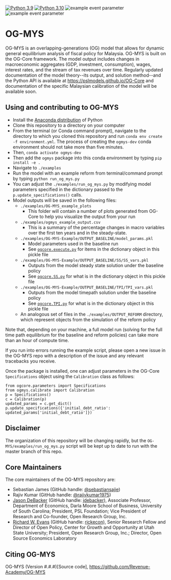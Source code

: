 [![Python 3.9](https://img.shields.io/badge/python-3.9-blue.svg)](https://www.python.org/downloads/release/python-3916/)
[![Python 3.10](https://img.shields.io/badge/python-3.10-blue.svg)](https://www.python.org/downloads/release/python-3108/)
![example event parameter](https://github.com/Revenue-Academy/OG-MYS/actions/workflows/build_and_test.yml/badge.svg?branch=main)
![example event parameter](https://github.com/Revenue-Academy/OG-MYS/actions/workflows/check_black.yml/badge.svg?branch=main)

# OG-MYS
OG-MYS is an overlapping-generations (OG) model that allows for dynamic general equilibrium analysis of fiscal policy for Malaysia. OG-MYS is built on the OG-Core framework. The model output includes changes in macroeconomic aggregates (GDP, investment, consumption), wages, interest rates, and the stream of tax revenues over time. Regularly updated documentation of the model theory--its output, and solution method--and the Python API is available at https://pslmodels.github.io/OG-Core and documentation of the specific Malaysian calibration of the model will be available soon.


## Using and contributing to OG-MYS

* Install the [Anaconda distribution](https://www.anaconda.com/distribution/) of Python
* Clone this repository to a directory on your computer
* From the terminal (or Conda command prompt), navigate to the directory to which you cloned this repository and run `conda env create -f environment.yml`. The process of creating the `ogmys-dev` conda environment should not take more than five minutes.
* Then, `conda activate ogmys-dev`
* Then add the `ogmys` package into this conda environment by typing `pip install -e .`
* Navigate to `./examples`
* Run the model with an example reform from terminal/command prompt by typing `python run_og_mys.py`
* You can adjust the `./examples/run_og_mys.py` by modifying model parameters specified in the dictionary passed to the `p.update_specifications()` calls.
* Model outputs will be saved in the following files:
  * `./examples/OG-MYS_example_plots`
    * This folder will contain a number of plots generated from OG-Core to help you visualize the output from your run
  * `./examples/ogmys_example_output.csv`
    * This is a summary of the percentage changes in macro variables over the first ten years and in the steady-state.
  * `./examples/OG-MYS-Example/OUTPUT_BASELINE/model_params.pkl`
    * Model parameters used in the baseline run
    * See [`ogcore.execute.py`](https://github.com/PSLmodels/OG-Core/blob/master/ogcore/execute.py) for items in the dictionary object in this pickle file
  * `./examples/OG-MYS-Example/OUTPUT_BASELINE/SS/SS_vars.pkl`
    * Outputs from the model steady state solution under the baseline policy
    * See [`ogcore.SS.py`](https://github.com/PSLmodels/OG-Core/blob/master/ogcore/SS.py) for what is in the dictionary object in this pickle file
  * `./examples/OG-MYS-Example/OUTPUT_BASELINE/TPI/TPI_vars.pkl`
    * Outputs from the model timepath solution under the baseline policy
    * See [`ogcore.TPI.py`](https://github.com/PSLmodels/OG-Core/blob/master/ogcore/TPI.py) for what is in the dictionary object in this pickle file
  * An analogous set of files in the `./examples/OUTPUT_REFORM` directory, which represent objects from the simulation of the reform policy

Note that, depending on your machine, a full model run (solving for the full time path equilibrium for the baseline and reform policies) can take more than an hour of compute time.

If you run into errors running the example script, please open a new issue in the OG-MYS repo with a description of the issue and any relevant tracebacks you receive.

Once the package is installed, one can adjust parameters in the OG-Core `Specifications` object using the `Calibration` class as follows:

```
from ogcore.parameters import Specifications
from ogmys.calibrate import Calibration
p = Specifications()
c = Calibration(p)
updated_params = c.get_dict()
p.update_specifications({'initial_debt_ratio': updated_params['initial_debt_ratio']})
```

## Disclaimer
The organization of this repository will be changing rapidly, but the `OG-MYS/examples/run_og_mys.py` script will be kept up to date to run with the master branch of this repo.

## Core Maintainers

The core maintainers of the OG-MYS repository are:

* Sebastian James (GitHub handle: [@sebastiansajie](https://github.com/sebastiansajie))
* Rajiv Kumar (GitHub handle: [@rajivkumar1975](https://github.com/rajivkumar1975))
* [Jason DeBacker](https://www.jasondebacker.com/) (GitHub handle: [jdebacker](https://github.com/jdebacker)), Associate Professor, Department of Economics, Darla Moore School of Business, University of South Carolina; President, PSL Foundation; Vice President of Research and Co-founder, Open Research Group, Inc.
* [Richard W. Evans](https://sites.google.com/site/rickecon/) (GitHub handle: [rickecon](https://github.com/rickecon)), Senior Research Fellow and Director of Open Policy, Center for Growth and Opportunity at Utah State University; President, Open Research Group, Inc.; Director, Open Source Economics Laboratory

## Citing OG-MYS

OG-MYS (Version #.#.#)[Source code], https://github.com/Revenue-Academy/OG-MYS
